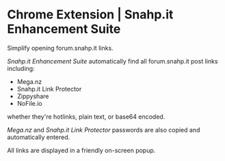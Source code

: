 # Chrome Extension | Snahp.it Enhancement Suite

Simplify opening forum.snahp.it links.

_Snahp.it Enhancement Suite_ automatically find all forum.snahp.it post links including:

* Mega.nz
* Snahp.it Link Protector
* Zippyshare
* NoFile.io

whether they're hotlinks, plain text, or base64 encoded.

_Mega.nz_ and _Snahp.it Link Protector_ passwords are also copied and automatically entered.

All links are displayed in a friendly on-screen popup.
